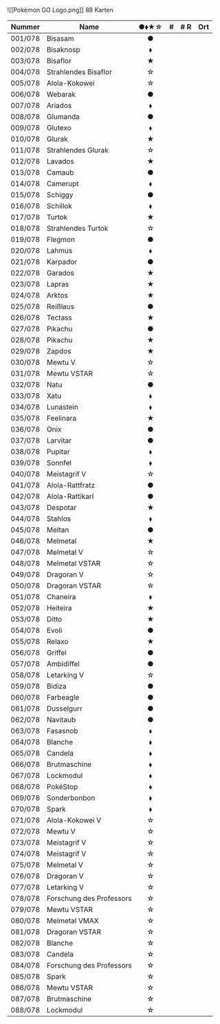 ![[Pokémon GO Logo.png]] 88 Karten

| Nummer | Name | ●⬧★☆ | # | # R | Ort |
|-------:|------|:----:|:-:|:---:|-----|
|001/078 | Bisasam | ● | | | |
|002/078 | Bisaknosp | ⬧ | | | |
|003/078 | Bisaflor | ★ | | | |
|004/078 | Strahlendes Bisaflor | ☆ | | | |
|005/078 | Alola-Kokowei | ☆ | | | |
|006/078 | Webarak | ● | | | |
|007/078 | Ariados | ⬧ | | | |
|008/078 | Glumanda | ● | | | |
|009/078 | Glutexo | ⬧ | | | |
|010/078 | Glurak | ★ | | | |
|011/078 | Strahlendes Glurak | ☆ | | | |
|012/078 | Lavados | ★ | | | |
|013/078 | Camaub | ● | | | |
|014/078 | Camerupt | ⬧ | | | |
|015/078 | Schiggy | ● | | | |
|016/078 | Schillok | ⬧ | | | |
|017/078 | Turtok | ★ | | | |
|018/078 | Strahlendes Turtok | ☆ | | | |
|019/078 | Flegmon | ● | | | |
|020/078 | Lahmus | ⬧ | | | |
|021/078 | Karpador | ● | | | |
|022/078 | Garados | ★ | | | |
|023/078 | Lapras | ★ | | | |
|024/078 | Arktos | ★ | | | |
|025/078 | Reißlaus | ● | | | |
|026/078 | Tectass | ★ | | | |
|027/078 | Pikachu | ● | | | |
|028/078 | Pikachu | ★ | | | |
|029/078 | Zapdos | ★ | | | |
|030/078 | Mewtu V | ☆ | | | |
|031/078 | Mewtu VSTAR | ☆ | | | |
|032/078 | Natu | ● | | | |
|033/078 | Xatu | ⬧ | | | |
|034/078 | Lunastein | ⬧ | | | |
|035/078 | Feelinara | ★ | | | |
|036/078 | Onix | ● | | | |
|037/078 | Larvitar | ● | | | |
|038/078 | Pupitar | ⬧ | | | |
|039/078 | Sonnfel | ⬧ | | | |
|040/078 | Meistagrif V | ☆ | | | |
|041/078 | Alola-Rattfratz | ● | | | |
|042/078 | Alola-Rattikarl | ● | | | |
|043/078 | Despotar | ★ | | | |
|044/078 | Stahlos | ⬧ | | | |
|045/078 | Meltan | ● | | | |
|046/078 | Melmetal | ★ | | | |
|047/078 | Melmetal V | ☆ | | | |
|048/078 | Melmetal VSTAR | ☆ | | | |
|049/078 | Dragoran V | ☆ | | | |
|050/078 | Dragoran VSTAR | ☆ | | | |
|051/078 | Chaneira | ⬧ | | | |
|052/078 | Heiteira | ★ | | | |
|053/078 | Ditto | ★ | | | |
|054/078 | Evoli | ● | | | |
|055/078 | Relaxo | ★ | | | |
|056/078 | Griffel | ● | | | |
|057/078 | Ambidiffel | ● | | | |
|058/078 | Letarking V | ☆ | | | |
|059/078 | Bidiza | ● | | | |
|060/078 | Farbeagle | ● | | | |
|061/078 | Dusselgurr | ● | | | |
|062/078 | Navitaub | ● | | | |
|063/078 | Fasasnob | ⬧ | | | |
|064/078 | Blanche | ⬧ | | | |
|065/078 | Candela | ⬧ | | | |
|066/078 | Brutmaschine | ⬧ | | | |
|067/078 | Lockmodul | ⬧ | | | |
|068/078 | PokéStop | ⬧ | | | |
|069/078 | Sonderbonbon | ⬧ | | | |
|070/078 | Spark | ⬧ | | | |
|071/078 | Alola-Kokowei V | ☆ | | | |
|072/078 | Mewtu V | ☆ | | | |
|073/078 | Meistagrif V | ☆ | | | |
|074/078 | Meistagrif V | ☆ | | | |
|075/078 | Melmetal V | ☆ | | | |
|076/078 | Dragoran V | ☆ | | | |
|077/078 | Letarking V | ☆ | | | |
|078/078 | Forschung des Professors | ☆ | | | |
|079/078 | Mewtu VSTAR | ☆ | | | |
|080/078 | Melmetal VMAX | ☆ | | | |
|081/078 | Dragoran VSTAR | ☆ | | | |
|082/078 | Blanche | ☆ | | | |
|083/078 | Candela | ☆ | | | |
|084/078 | Forschung des Professors | ☆ | | | |
|085/078 | Spark | ☆ | | | |
|086/078 | Mewtu VSTAR | ☆ | | | |
|087/078 | Brutmaschine | ☆ | | | |
|088/078 | Lockmodul | ☆ | | | |

